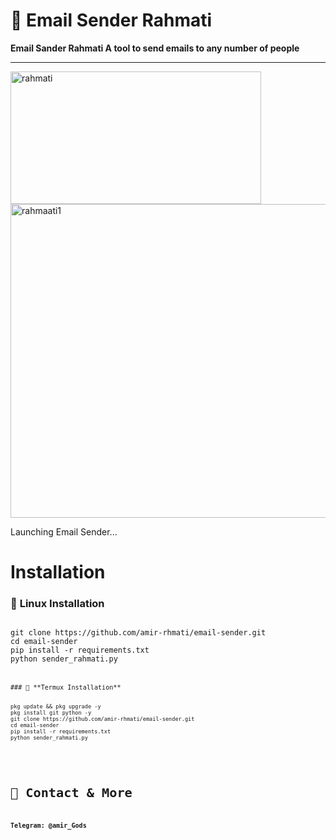# 📧 Email Sender Rahmati

**Email Sander Rahmati A tool to send emails to any number of people**

---
<img width="401" height="212" alt="rahmati" src="https://github.com/user-attachments/assets/72977120-d070-4036-95e9-bd4eb70f2c79" />
<img width="610" height="502" alt="rahmaati1" src="https://github.com/user-attachments/assets/0c91684e-596a-4865-9266-007dd6152f63" />

Launching Email Sender...

# Installation
### 🐧 **Linux Installation**

<pre>
<code>
git clone https://github.com/amir-rhmati/email-sender.git
cd email-sender
pip install -r requirements.txt
python sender_rahmati.py
<code>
<pre>

### 🐧 **Termux Installation**
<pre>
<code>
pkg update && pkg upgrade -y
pkg install git python -y
git clone https://github.com/amir-rhmati/email-sender.git
cd email-sender
pip install -r requirements.txt
python sender_rahmati.py
</code>
</pre>

# 🔗 Contact & More

**Telegram: @amir_Gods**

